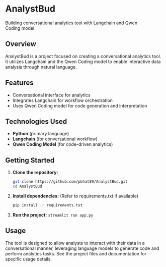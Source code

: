 # AnalystBud

Building conversational analytics tool with Langchain and Qwen Coding model.

## Overview

AnalystBud is a project focused on creating a conversational analytics tool. It utilizes Langchain and the Qwen Coding model to enable interactive data analysis through natural language.

## Features

- Conversational interface for analytics
- Integrates Langchain for workflow orchestration
- Uses Qwen Coding model for code generation and interpretation

## Technologies Used

- **Python** (primary language)
- **Langchain** (for conversational workflow)
- **Qwen Coding Model** (for code-driven analytics)

## Getting Started

1. **Clone the repository:**
   ```bash
   git clone https://github.com/pbhat89/AnalystBud.git
   cd AnalystBud
   ```

2. **Install dependencies:**
   (Refer to requirements.txt if available)
   ```bash
   pip install -r requirements.txt
   ```

3. **Run the project:**
   `streamlit run app.py`

## Usage

The tool is designed to allow analysts to interact with their data in a conversational manner, leveraging language models to generate code and perform analytics tasks. See the project files and documentation for specific usage details.


